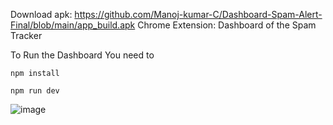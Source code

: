 Download apk: https://github.com/Manoj-kumar-C/Dashboard-Spam-Alert-Final/blob/main/app_build.apk
Chrome Extension: 
Dashboard of the Spam Tracker


To Run the Dashboard You need to 

```
npm install
```

```
npm run dev
```

![image](https://github.com/Manoj-kumar-C/Dashboard-Spam-Alert-Final/assets/90634510/7f961f0f-fd52-4550-b84c-9a7111cf02a2)
